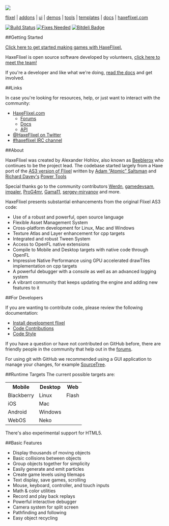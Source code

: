 [![](https://raw.github.com/HaxeFlixel/haxeflixel.com/master/src/files/images/flixel-logos/HaxeFlixel.png)](http://haxeflixel.com/)

[flixel](https://github.com/HaxeFlixel/flixel) | [addons](https://github.com/HaxeFlixel/flixel-addons) | [ui](https://github.com/HaxeFlixel/flixel-ui) | [demos](https://github.com/HaxeFlixel/flixel-demos) | [tools](https://github.com/HaxeFlixel/flixel-tools) | [templates](https://github.com/HaxeFlixel/flixel-templates) | [docs](https://github.com/HaxeFlixel/flixel-docs) | [haxeflixel.com](https://github.com/HaxeFlixel/haxeflixel.com)

[![Build Status](https://travis-ci.org/HaxeFlixel/flixel.png)](https://travis-ci.org/HaxeFlixel/flixel) [![Fixes Needed](https://badge.waffle.io/haxeflixel/flixel.png?label=ready)](http://waffle.io/haxeflixel/flixel) [![Bitdeli Badge](https://d2weczhvl823v0.cloudfront.net/HaxeFlixel/flixel/trend.png)](https://bitdeli.com/HaxeFlixel "Bitdeli Badge")

##Getting Started

[Click here to get started making games with HaxeFlixel.](http://haxeflixel.com/documentation/getting-started/)

HaxeFlixel is open source software developed by volunteers, [click here to meet the team!](https://github.com/orgs/HaxeFlixel/members)

If you're a developer and like what we're doing, [read the docs](#for-developers) and get involved.

##Links

In case you're looking for resources, help, or just want to interact with the community:

- [HaxeFlixel.com](http://www.haxeflixel.com/)
  - [Forums](http://www.haxeflixel.com/forum)
  - [Docs](http://www.haxeflixel.com/documentation)
  - [API](http://api.haxeflixel.com/)
- [@HaxeFlixel on Twitter](https://twitter.com/HaxeFlixel)
- [#haxeflixel IRC channel](http://webchat.freenode.net/?channels=haxeflixel)

##About

HaxeFlixel was created by Alexander Hohlov, also known as [Beeblerox](https://github.com/beeblerox) who continues to be the project lead. The codebase started largely from a Haxe port of the [AS3 version of Flixel](https://github.com/AdamAtomic/flixel) written by [Adam “Atomic” Saltsman](http://www.adamatomic.com/) and [Richard Davey's](http://www.photonstorm.com/flixel-power-tools) [Power Tools](https://github.com/photonstorm/Flixel-Power-Tools)

Special thanks go to the community contributors [Werdn](https://github.com/werdn), [gamedevsam](https://github.com/gamedevsam), [impaler](https://github.com/impaler), [ProG4mr](https://github.com/ProG4mr), [Gama11](https://github.com/Gama11), [sergey-miryanov](https://github.com/sergey-miryanov) and more.

HaxeFlixel presents substantial enhancements from the original Flixel AS3 code:

- Use of a robust and powerful, open source language
- Flexible Asset Management System
- Cross-platform development for Linux, Mac and Windows
- Texture Atlas and Layer enhancement for cpp targets
- Integrated and robust Tween System
- Access to OpenFL native extensions
- Compile to Mobile and Desktop targets with native code through OpenFL
- Impressive Native Performance using GPU accelerated drawTiles implementation on cpp targets
- A powerful debugger with a console as well as an advanced logging system
- A vibrant community that keeps updating the engine and adding new features to it

##For Developers

If you are wanting to contribute code, please review the following documentation:

- [Install development flixel](http://haxeflixel.com/documentation/install-development-flixel/)
- [Code Contributions](http://haxeflixel.com/documentation/code-contributions)
- [Code Style](http://haxeflixel.com/documentation/code-style)

If you have a question or have not contributed on GitHub before, there are friendly people in the community that help out in the [forums](http://haxeflixel.com/documentation/community/).

For using git with GitHub we recommended using a GUI application to manage your changes, for example [SourceTree](http://www.sourcetreeapp.com/).

##Runtime Targets
The current possible targets are:

<table>
  <tr>
    <th>Mobile</th>
    <th>Desktop</th>
    <th>Web</th>
  </tr>
  <tr>
    <td>Blackberry</td>
    <td>Linux</td>
    <td>Flash</td>
  </tr>
  <tr>
    <td>iOS</td>
    <td>Mac</td>
    <td></td>
  </tr>
  <tr>
    <td>Android</td>
    <td>Windows</td>
    <td></td>
  </tr>
  <tr>
    <td>WebOS</td>
    <td>Neko</td>
    <td></td>
  </tr>
</table>

There's also experimental support for HTML5.

##Basic Features

- Display thousands of moving objects
- Basic collisions between objects
- Group objects together for simplicity
- Easily generate and emit particles
- Create game levels using tilemaps
- Text display, save games, scrolling
- Mouse, keyboard, controller, and touch inputs
- Math & color utilities
- Record and play back replays
- Powerful interactive debugger
- Camera system for split screen
- Pathfinding and following
- Easy object recycling
